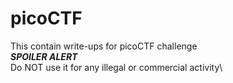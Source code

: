 # picoCTF
This contain write-ups for picoCTF challenge\
*****SPOILER ALERT*****\
Do NOT use it for any illegal or commercial activity\
